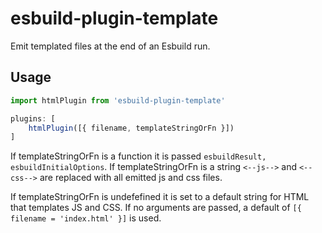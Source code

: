 # esbuild-plugin-template

Emit templated files at the end of an Esbuild run.

## Usage

```js
import htmlPlugin from 'esbuild-plugin-template'

plugins: [
    htmlPlugin([{ filename, templateStringOrFn }])
]
```

If templateStringOrFn is a function it is passed `esbuildResult, esbuildInitialOptions`.
If templateStringOrFn is a string `<--js-->` and `<--css-->` are replaced with all emitted js and css files.

If templateStringOrFn is undefefined it is set to a default string for HTML that templates JS and CSS.
If no arguments are passed, a default of `[{ filename = 'index.html' }]` is used.
